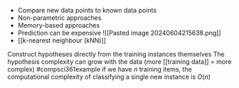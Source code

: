 - Compare new data points to known data points
- Non-parametric approaches
- Memory-based approaches
- Prediction can be expensive
![[Pasted image 20240604215638.png]]
- [[k-nearest neighbour (kNN)]]

Construct hypotheses directly from the training instances themselves
The hypothesis complexity can grow with the data (more [[training data]] = more complex)
#compsci361example if we have $n$ training items, the computational complexity of classifying a single new instance is $O(n)$